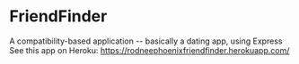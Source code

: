 # FriendFinder
A compatibility-based application -- basically a dating app, using Express 
See this app on Heroku:  https://rodneephoenixfriendfinder.herokuapp.com/

